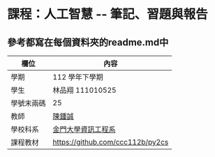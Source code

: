# 課程：人工智慧 -- 筆記、習題與報告
## 參考都寫在每個資料夾的readme.md中
欄位 | 內容
-----|--------
學期 | 112 學年下學期
學生 |  林品翔 111010525
學號末兩碼 | 25
教師 | [陳鍾誠](https://www.nqu.edu.tw/educsie/index.php?act=blog&code=list&ids=4)
學校科系 | [金門大學資訊工程系](https://www.nqu.edu.tw/educsie/index.php)
課程教材 | https://github.com/ccc112b/py2cs
